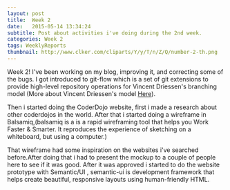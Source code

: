 ```yaml
---
layout: post
title:  Week 2
date:   2015-05-14 13:34:24
subtitle: Post about activities i've doing during the 2nd week.
categories: Week 2 
tags: WeeklyReports
thumbnail: http://www.clker.com/cliparts/Y/y/T/n/Z/Q/number-2-th.png
---
```

Week 2! I've been working on my blog, improving it, and correcting some of the bugs. I got introduced to git-flow which is a set of git extensions to provide high-level repository operations for Vincent Driessen's branching model (More about Vincent Driessen's model [Here][Link_branchmodel]).

Then i started doing the CoderDojo website, first i made a research about other coderdojos in the world. After that i started doing a wireframe in Balsamiq,(balsamiq is a is a rapid wireframing tool that helps you Work Faster & Smarter. It reproduces the experience of sketching on a whiteboard, but using a computer.) 

That wireframe had some inspiration on the websites i've searched before.After doing that i had to present the mockup to a couple of people here to see if it was good. After it was approved i started to do the website prototype with Semantic/UI , semantic-ui is development framework that helps create beautiful, responsive layouts using human-friendly HTML.




[Link_branchmodel]: http://nvie.com/posts/a-successful-git-branching-model/